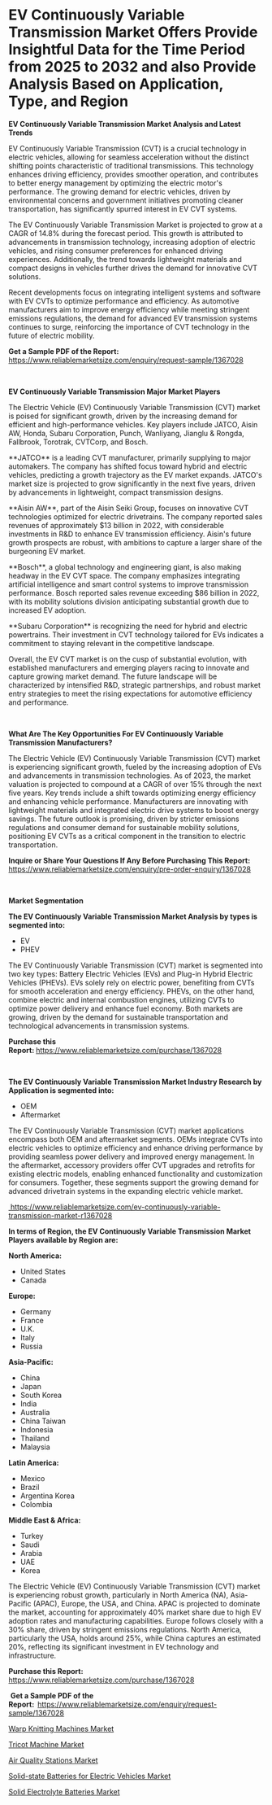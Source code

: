 <p><h1>EV Continuously Variable Transmission Market Offers Provide Insightful Data for the Time Period from 2025 to 2032 and also Provide Analysis Based on Application, Type, and Region</h1></p><p><strong>EV Continuously Variable Transmission Market Analysis and Latest Trends</strong></p>
<p><p>EV Continuously Variable Transmission (CVT) is a crucial technology in electric vehicles, allowing for seamless acceleration without the distinct shifting points characteristic of traditional transmissions. This technology enhances driving efficiency, provides smoother operation, and contributes to better energy management by optimizing the electric motor's performance. The growing demand for electric vehicles, driven by environmental concerns and government initiatives promoting cleaner transportation, has significantly spurred interest in EV CVT systems.</p><p>The EV Continuously Variable Transmission Market is projected to grow at a CAGR of 14.8% during the forecast period. This growth is attributed to advancements in transmission technology, increasing adoption of electric vehicles, and rising consumer preferences for enhanced driving experiences. Additionally, the trend towards lightweight materials and compact designs in vehicles further drives the demand for innovative CVT solutions. </p><p>Recent developments focus on integrating intelligent systems and software with EV CVTs to optimize performance and efficiency. As automotive manufacturers aim to improve energy efficiency while meeting stringent emissions regulations, the demand for advanced EV transmission systems continues to surge, reinforcing the importance of CVT technology in the future of electric mobility.</p></p>
<p><strong>Get a Sample PDF of the Report:&nbsp;</strong> <a href="https://www.reliablemarketsize.com/enquiry/request-sample/1367028?utm_campaign=2640&utm_medium=2&utm_source=Github&utm_content=ia&utm_term=22032025&utm_id=ev-continuously-variable-transmission">https://www.reliablemarketsize.com/enquiry/request-sample/1367028</a></p>
<p>&nbsp;</p>
<p><strong>EV Continuously Variable Transmission Major Market Players</strong></p>
<p><p>The Electric Vehicle (EV) Continuously Variable Transmission (CVT) market is poised for significant growth, driven by the increasing demand for efficient and high-performance vehicles. Key players include JATCO, Aisin AW, Honda, Subaru Corporation, Punch, Wanliyang, Jianglu & Rongda, Fallbrook, Torotrak, CVTCorp, and Bosch.</p><p>**JATCO** is a leading CVT manufacturer, primarily supplying to major automakers. The company has shifted focus toward hybrid and electric vehicles, predicting a growth trajectory as the EV market expands. JATCO's market size is projected to grow significantly in the next five years, driven by advancements in lightweight, compact transmission designs.</p><p>**Aisin AW**, part of the Aisin Seiki Group, focuses on innovative CVT technologies optimized for electric drivetrains. The company reported sales revenues of approximately $13 billion in 2022, with considerable investments in R&D to enhance EV transmission efficiency. Aisin's future growth prospects are robust, with ambitions to capture a larger share of the burgeoning EV market.</p><p>**Bosch**, a global technology and engineering giant, is also making headway in the EV CVT space. The company emphasizes integrating artificial intelligence and smart control systems to improve transmission performance. Bosch reported sales revenue exceeding $86 billion in 2022, with its mobility solutions division anticipating substantial growth due to increased EV adoption.</p><p>**Subaru Corporation** is recognizing the need for hybrid and electric powertrains. Their investment in CVT technology tailored for EVs indicates a commitment to staying relevant in the competitive landscape. </p><p>Overall, the EV CVT market is on the cusp of substantial evolution, with established manufacturers and emerging players racing to innovate and capture growing market demand. The future landscape will be characterized by intensified R&D, strategic partnerships, and robust market entry strategies to meet the rising expectations for automotive efficiency and performance.</p></p>
<p>&nbsp;</p>
<p><strong>What Are The Key Opportunities For EV Continuously Variable Transmission Manufacturers?</strong></p>
<p><p>The Electric Vehicle (EV) Continuously Variable Transmission (CVT) market is experiencing significant growth, fueled by the increasing adoption of EVs and advancements in transmission technologies. As of 2023, the market valuation is projected to compound at a CAGR of over 15% through the next five years. Key trends include a shift towards optimizing energy efficiency and enhancing vehicle performance. Manufacturers are innovating with lightweight materials and integrated electric drive systems to boost energy savings. The future outlook is promising, driven by stricter emissions regulations and consumer demand for sustainable mobility solutions, positioning EV CVTs as a critical component in the transition to electric transportation.</p></p>
<p><strong>Inquire or Share Your Questions If Any Before Purchasing This Report:</strong> <a href="https://www.reliablemarketsize.com/enquiry/pre-order-enquiry/1367028?utm_campaign=2640&utm_medium=2&utm_source=Github&utm_content=ia&utm_term=22032025&utm_id=ev-continuously-variable-transmission">https://www.reliablemarketsize.com/enquiry/pre-order-enquiry/1367028</a></p>
<p>&nbsp;</p>
<p><strong>Market Segmentation</strong></p>
<p><strong>The EV Continuously Variable Transmission Market Analysis by types is segmented into:</strong></p>
<p><ul><li>EV</li><li>PHEV</li></ul></p>
<p><p>The EV Continuously Variable Transmission (CVT) market is segmented into two key types: Battery Electric Vehicles (EVs) and Plug-in Hybrid Electric Vehicles (PHEVs). EVs solely rely on electric power, benefiting from CVTs for smooth acceleration and energy efficiency. PHEVs, on the other hand, combine electric and internal combustion engines, utilizing CVTs to optimize power delivery and enhance fuel economy. Both markets are growing, driven by the demand for sustainable transportation and technological advancements in transmission systems.</p></p>
<p><strong>Purchase this Report:&nbsp;</strong><a href="https://www.reliablemarketsize.com/purchase/1367028?utm_campaign=2640&utm_medium=2&utm_source=Github&utm_content=ia&utm_term=22032025&utm_id=ev-continuously-variable-transmission">https://www.reliablemarketsize.com/purchase/1367028</a></p>
<p>&nbsp;</p>
<p><strong>The EV Continuously Variable Transmission Market Industry Research by Application is segmented into:</strong></p>
<p><ul><li>OEM</li><li>Aftermarket</li></ul></p>
<p><p>The EV Continuously Variable Transmission (CVT) market applications encompass both OEM and aftermarket segments. OEMs integrate CVTs into electric vehicles to optimize efficiency and enhance driving performance by providing seamless power delivery and improved energy management. In the aftermarket, accessory providers offer CVT upgrades and retrofits for existing electric models, enabling enhanced functionality and customization for consumers. Together, these segments support the growing demand for advanced drivetrain systems in the expanding electric vehicle market.</p></p>
<p><a href="https://www.reliablemarketsize.com/ev-continuously-variable-transmission-market-r1367028?utm_campaign=2640&utm_medium=2&utm_source=Github&utm_content=ia&utm_term=22032025&utm_id=ev-continuously-variable-transmission">&nbsp;https://www.reliablemarketsize.com/ev-continuously-variable-transmission-market-r1367028</a></p>
<p><strong>In terms of Region, the EV Continuously Variable Transmission Market Players available by Region are:</strong></p>
<p>
    <p> <strong> North America: </strong>
        <ul>
            <li>United States</li>
            <li>Canada</li>
        </ul>
        </p> 
    <p> <strong> Europe: </strong>
        <ul>
            <li>Germany</li>
            <li>France</li>
            <li>U.K.</li>
            <li>Italy</li>
            <li>Russia</li>
        </ul>
        </p> 
    <p> <strong> Asia-Pacific: </strong>
        <ul>
            <li>China</li>
            <li>Japan</li>
            <li>South Korea</li>
            <li>India</li>
            <li>Australia</li>
            <li>China Taiwan</li>
            <li>Indonesia</li>
            <li>Thailand</li>
            <li>Malaysia</li>
        </ul>
        </p> 
    <p> <strong> Latin America: </strong>
        <ul>
            <li>Mexico</li>
            <li>Brazil</li>
            <li>Argentina Korea</li>
            <li>Colombia</li>
        </ul>
        </p> 
    <p> <strong> Middle East & Africa: </strong>
        <ul>
            <li>Turkey</li>
            <li>Saudi</li>
            <li>Arabia</li>
            <li>UAE</li>
            <li>Korea</li>
        </ul>
    </p>
    </p>
<p><p>The Electric Vehicle (EV) Continuously Variable Transmission (CVT) market is experiencing robust growth, particularly in North America (NA), Asia-Pacific (APAC), Europe, the USA, and China. APAC is projected to dominate the market, accounting for approximately 40% market share due to high EV adoption rates and manufacturing capabilities. Europe follows closely with a 30% share, driven by stringent emissions regulations. North America, particularly the USA, holds around 25%, while China captures an estimated 20%, reflecting its significant investment in EV technology and infrastructure.</p></p>
<p><strong>Purchase this Report: </strong><a href="https://www.reliablemarketsize.com/purchase/1367028?utm_campaign=2640&utm_medium=2&utm_source=Github&utm_content=ia&utm_term=22032025&utm_id=ev-continuously-variable-transmission">https://www.reliablemarketsize.com/purchase/1367028</a></p>
<p>&nbsp;<strong>Get a Sample PDF of the Report:&nbsp;&nbsp;</strong><a href="https://www.reliablemarketsize.com/enquiry/request-sample/1367028?utm_campaign=2640&utm_medium=2&utm_source=Github&utm_content=ia&utm_term=22032025&utm_id=ev-continuously-variable-transmission">https://www.reliablemarketsize.com/enquiry/request-sample/1367028</a></p>
<p><strong></strong></p>
<p><p><a href="https://www.linkedin.com/pulse/warp-knitting-machines-industry-growth-opportunities-growing-lsahe?utm_campaign=2640&utm_medium=2&utm_source=Github&utm_content=ia&utm_term=22032025&utm_id=ev-continuously-variable-transmission">Warp Knitting Machines Market</a></p><p><a href="https://www.linkedin.com/pulse/tricot-machine-market-size-expected-grow-cagr-123-from-2025-rdqhe?utm_campaign=2640&utm_medium=2&utm_source=Github&utm_content=ia&utm_term=22032025&utm_id=ev-continuously-variable-transmission">Tricot Machine Market</a></p><p><a href="https://www.linkedin.com/pulse/air-quality-stations-market-analysis-type-application-yvvte?utm_campaign=2640&utm_medium=2&utm_source=Github&utm_content=ia&utm_term=22032025&utm_id=ev-continuously-variable-transmission">Air Quality Stations Market</a></p><p><a href="https://github.com/ChiragRp1/Market-Research-Report-List-7/blob/main/solid-state-batteries-for-electric-vehicles-market.md?utm_campaign=2640&utm_medium=2&utm_source=Github&utm_content=ia&utm_term=22032025&utm_id=ev-continuously-variable-transmission">Solid-state Batteries for Electric Vehicles Market</a></p><p><a href="https://github.com/gukenneth26571/Market-Research-Report-List-1/blob/main/solid-electrolyte-batteries-market.md?utm_campaign=2640&utm_medium=2&utm_source=Github&utm_content=ia&utm_term=22032025&utm_id=ev-continuously-variable-transmission">Solid Electrolyte Batteries Market</a></p></p>
